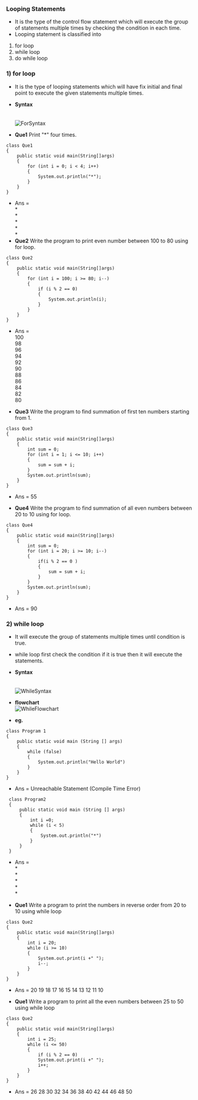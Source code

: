 ### Looping Statements 
* It is the type of the control flow statement which will execute the group of statements multiple times by checking the condition in each time.
* Looping statement is classified into 
1) for loop
2) while loop
3) do while loop

### 1) for loop 
* It is the type of looping statements which will have fix initial and final point to execute the given statements multiple times.
* __Syntax__ <br> <br> <br>
![ForSyntax](https://raw.githubusercontent.com/sangam14/JavaLabs/master/img/forSyntax.png)

* __Que1__ Print "*" four times.

```
class Que1
{
    public static void main(String[]args)
    {
        for (int i = 0; i < 4; i++)
        {
            System.out.println("*");
        }
    }
}
```
* Ans = <br> * <br> * <br> * <br> * <br> * <br>
* __Que2__ Write the program to print even number between 100 to 80 using for loop.

```
class Que2
{
    public static void main(String[]args)
    {
        for (int i = 100; i >= 80; i--)
        {
            if (i % 2 == 0)
            {
                System.out.println(i);
            }
        }
    }
}
```
* Ans = <br> 100 <br>98 <br>96 <br>94 <br>92<br> 90 <br>88<br> 86<br> 84<br> 82 <br>80

* __Que3__ Write the program to find summation of first ten numbers starting from 1.

```
class Que3
{
    public static void main(String[]args)
    {
        int sum = 0;
        for (int i = 1; i <= 10; i++)
        {
            sum = sum + i;
        }
        System.out.println(sum);
    }
}
```
* Ans = 55

* __Que4__ Write the program to find summation of all even numbers between 20 to 10 using for loop.

```
class Que4
{
    public static void main(String[]args)
    {
        int sum = 0;
        for (int i = 20; i >= 10; i--)
        {
            if(i % 2 == 0 )
            {
                sum = sum + i;
            }
        }
        System.out.println(sum);
    }
}
```
* Ans = 90

### 2) while loop
* It will execute the group of statements multiple times until condition is true.
* while loop first check the condition if it is true then it will execute the statements.
* __Syntax__ <br> <br> <br>
![WhileSyntax]()

* __flowchart__ <br>
![WhileFlowchart]()

* __eg.__
  
 ```
 class Program 1
 {
     public static void main (String [] args)
     {
         while (false)
         {
             System.out.println("Hello World")
         }
     }
 }
 ``` 
 * Ans = Unreachable Statement (Compile Time Error)

```
 class Program2
 {
     public static void main (String [] args)
     {
         int i =0;
         while (i < 5)
         {
             System.out.println("*")
         }
     }
 }
 ``` 
 * Ans = <br> * <br> * <br> * <br> * <br> * <br> 

* __Que1__ Write a program to print the numbers in reverse order from 20 to 10 using while loop

```
class Que2
{
    public static void main(String[]args)
    {
        int i = 20;
        while (i >= 10)
        {
            System.out.print(i +" ");
            i--;
        }
    }
}
```
* Ans = 20 19 18 17 16 15 14 13 12 11 10

* __Que1__ Write a program to print all the even numbers between 25 to 50 using while loop

```
class Que2
{
    public static void main(String[]args)
    {
        int i = 25;
        while (i <= 50)
        {
            if (i % 2 == 0)
            System.out.print(i +" ");
            i++;
        }
    }
}
```
* Ans = 26 28 30 32 34 36 38 40 42 44 46 48 50 



